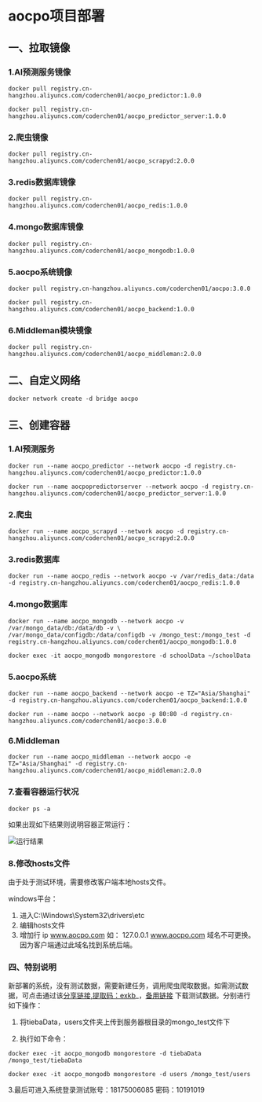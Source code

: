# aocpo项目部署

## 一、拉取镜像

### 1.AI预测服务镜像

```shell
docker pull registry.cn-hangzhou.aliyuncs.com/coderchen01/aocpo_predictor:1.0.0
```

~~~shell
docker pull registry.cn-hangzhou.aliyuncs.com/coderchen01/aocpo_predictor_server:1.0.0
~~~

### 2.爬虫镜像
```shell
docker pull registry.cn-hangzhou.aliyuncs.com/coderchen01/aocpo_scrapyd:2.0.0
```
### 3.redis数据库镜像
```shell
docker pull registry.cn-hangzhou.aliyuncs.com/coderchen01/aocpo_redis:1.0.0
```
### 4.mongo数据库镜像
```shell
docker pull registry.cn-hangzhou.aliyuncs.com/coderchen01/aocpo_mongodb:1.0.0
```
### 5.aocpo系统镜像
```shell
docker pull registry.cn-hangzhou.aliyuncs.com/coderchen01/aocpo:3.0.0
```
```shell
docker pull registry.cn-hangzhou.aliyuncs.com/coderchen01/aocpo_backend:1.0.0
```
### 6.Middleman模块镜像
```shell
docker pull registry.cn-hangzhou.aliyuncs.com/coderchen01/aocpo_middleman:2.0.0
```
## 二、自定义网络
```shell
docker network create -d bridge aocpo
```
## 三、创建容器

### 1.AI预测服务

```shell
docker run --name aocpo_predictor --network aocpo -d registry.cn-hangzhou.aliyuncs.com/coderchen01/aocpo_predictor:1.0.0
```

```shell
docker run --name aocpopredictorserver --network aocpo -d registry.cn-hangzhou.aliyuncs.com/coderchen01/aocpo_predictor_server:1.0.0
```

### 2.爬虫

```shell
docker run --name aocpo_scrapyd --network aocpo -d registry.cn-hangzhou.aliyuncs.com/coderchen01/aocpo_scrapyd:2.0.0
```

### 3.redis数据库

```shell
docker run --name aocpo_redis --network aocpo -v /var/redis_data:/data -d registry.cn-hangzhou.aliyuncs.com/coderchen01/aocpo_redis:1.0.0
```

### 4.mongo数据库

```shell
docker run --name aocpo_mongodb --network aocpo -v /var/mongo_data/db:/data/db -v \
/var/mongo_data/configdb:/data/configdb -v /mongo_test:/mongo_test -d registry.cn-hangzhou.aliyuncs.com/coderchen01/aocpo_mongodb:1.0.0
```

```shell
docker exec -it aocpo_mongodb mongorestore -d schoolData ~/schoolData
```

### 5.aocpo系统

```shell
docker run --name aocpo_backend --network aocpo -e TZ="Asia/Shanghai" -d registry.cn-hangzhou.aliyuncs.com/coderchen01/aocpo_backend:1.0.0
```
```shell
docker run --name aocpo --network aocpo -p 80:80 -d registry.cn-hangzhou.aliyuncs.com/coderchen01/aocpo:3.0.0
```

### 6.Middleman

```shell
docker run --name aocpo_middleman --network aocpo -e TZ="Asia/Shanghai" -d registry.cn-hangzhou.aliyuncs.com/coderchen01/aocpo_middleman:2.0.0
```

### 7.查看容器运行状况

```shell
docker ps -a
```

如果出现如下结果则说明容器正常运行：

![运行结果](C:\Users\17322\AppData\Roaming\Typora\typora-user-images\1586183634066.png)

### 8.修改hosts文件

由于处于测试环境，需要修改客户端本地hosts文件。

windows平台：

1. 进入C:\Windows\System32\drivers\etc
2. 编辑hosts文件
3. 增加行 ip www.aocpo.com 如： 127.0.0.1 www.aocpo.com
域名不可更换。因为客户端通过此域名找到系统后端。


### 四、特别说明

新部署的系统，没有测试数据，需要新建任务，调用爬虫爬取数据。如需测试数据，可点击通过该[分享链接,提取码：exkb](https://pan.baidu.com/s/1FSe5In5k5U2Shn7NycUgOA )_，[备用链接](https://www.lanzous.com/ib29e5g) 下载测试数据。分别进行如下操作：

1. 将tiebaData，users文件夹上传到服务器根目录的mongo_test文件下

2. 执行如下命令：

```shell
docker exec -it aocpo_mongodb mongorestore -d tiebaData /mongo_test/tiebaData
```

```shell
docker exec -it aocpo_mongodb mongorestore -d users /mongo_test/users
```

  3.最后可进入系统登录测试账号：18175006085 密码：10191019

